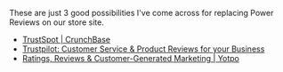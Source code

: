 These are just 3 good possibilities I've come across for replacing Power Reviews on our store site.

* [TrustSpot | CrunchBase](https://www.crunchbase.com/organization/trustspot#/entity)
* [Trustpilot: Customer Service & Product Reviews for your Business](https://business.trustpilot.com/?utm_medium=consumer&utm_source=for_companies&utm_campaign=consumer_cta)
* [Ratings, Reviews & Customer-Generated Marketing | Yotpo](https://www.yotpo.com/)

